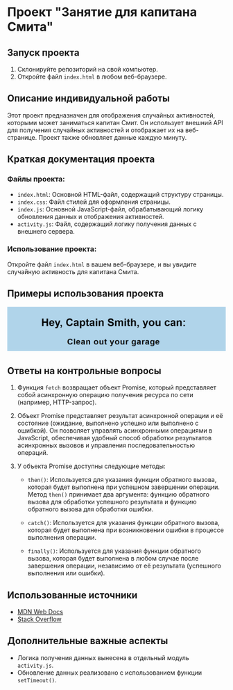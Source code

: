 # Проект "Занятие для капитана Смита"

## Запуск проекта

1. Склонируйте репозиторий на свой компьютер.
2. Откройте файл `index.html` в любом веб-браузере.

## Описание индивидуальной работы

Этот проект предназначен для отображения случайных активностей, которыми может заниматься капитан Смит. Он использует внешний API для получения случайных активностей и отображает их на веб-странице. Проект также обновляет данные каждую минуту.

## Краткая документация проекта

### Файлы проекта:

- `index.html`: Основной HTML-файл, содержащий структуру страницы.
- `index.css`: Файл стилей для оформления страницы.
- `index.js`: Основной JavaScript-файл, обрабатывающий логику обновления данных и отображения активностей.
- `activity.js`: Файл, содержащий логику получения данных с внешнего сервера.

### Использование проекта:

Откройте файл `index.html` в вашем веб-браузере, и вы увидите случайную активность для капитана Смита.

## Примеры использования проекта

![Пример активности](1.png)

## Ответы на контрольные вопросы

1. Функция `fetch` возвращает объект Promise, который представляет собой асинхронную операцию получения ресурса по сети (например, HTTP-запрос).

2. Объект Promise представляет результат асинхронной операции и её состояние (ожидание, выполнено успешно или выполнено с ошибкой). Он позволяет управлять асинхронными операциями в JavaScript, обеспечивая удобный способ обработки результатов асинхронных вызовов и управления последовательностью операций.

3. У объекта Promise доступны следующие методы:

   - `then()`: Используется для указания функции обратного вызова, которая будет выполнена при успешном завершении операции. Метод `then()` принимает два аргумента: функцию обратного вызова для обработки успешного результата и функцию обратного вызова для обработки ошибки.
   
   - `catch()`: Используется для указания функции обратного вызова, которая будет выполнена при возникновении ошибки в процессе выполнения операции.
   
   - `finally()`: Используется для указания функции обратного вызова, которая будет выполнена в любом случае после завершения операции, независимо от её результата (успешного выполнения или ошибки).

## Использованные источники

- [MDN Web Docs](https://developer.mozilla.org/)
- [Stack Overflow](https://stackoverflow.com/)

## Дополнительные важные аспекты

- Логика получения данных вынесена в отдельный модуль `activity.js`.
- Обновление данных реализовано с использованием функции `setTimeout()`.
